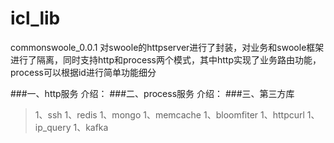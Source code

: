 icl_lib
=======

commonswoole_0.0.1 对swoole的httpserver进行了封装，对业务和swoole框架进行了隔离，同时支持http和process两个模式，其中http实现了业务路由功能， process可以根据id进行简单功能细分

###一、http服务
介绍：
###二、process服务
介绍：
###三、第三方库
>1、ssh
>1、redis
>1、mongo
>1、memcache
>1、bloomfiter
>1、httpcurl
>1、ip_query
>1、kafka
